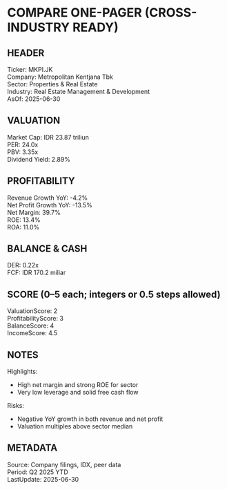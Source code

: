 # COMPARE ONE-PAGER (CROSS-INDUSTRY READY)

## HEADER
Ticker: MKPI.JK  
Company: Metropolitan Kentjana Tbk  
Sector: Properties & Real Estate  
Industry: Real Estate Management & Development  
AsOf: 2025-06-30

## VALUATION
Market Cap: IDR 23.87 triliun  
PER: 24.0x  
PBV: 3.35x  
Dividend Yield: 2.89%

## PROFITABILITY
Revenue Growth YoY: -4.2%  
Net Profit Growth YoY: -13.5%  
Net Margin: 39.7%  
ROE: 13.4%  
ROA: 11.0%

## BALANCE & CASH
DER: 0.22x  
FCF: IDR 170.2 miliar

## SCORE (0–5 each; integers or 0.5 steps allowed)
ValuationScore: 2  
ProfitabilityScore: 3  
BalanceScore: 4  
IncomeScore: 4.5

## NOTES
Highlights:
- High net margin and strong ROE for sector
- Very low leverage and solid free cash flow

Risks:
- Negative YoY growth in both revenue and net profit
- Valuation multiples above sector median

## METADATA
Source: Company filings, IDX, peer data  
Period: Q2 2025 YTD  
LastUpdate: 2025-06-30